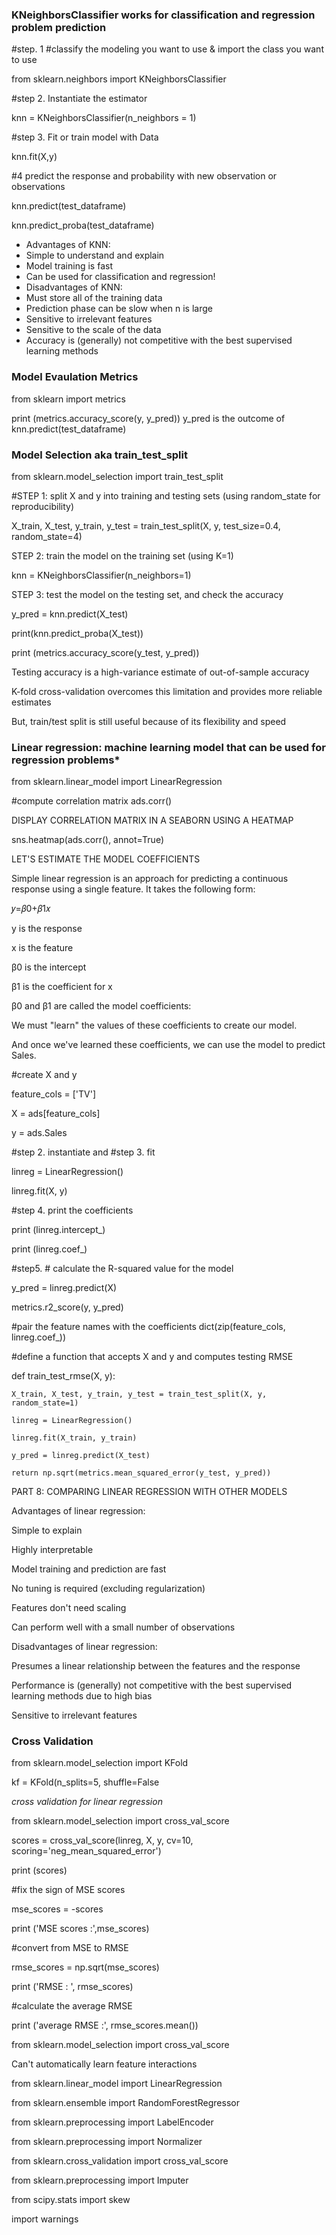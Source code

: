 ### KNeighborsClassifier works for classification and regression problem prediction

#step. 1 #classify the modeling you want to use & import the class you want to use

from sklearn.neighbors import KNeighborsClassifier

#step 2. Instantiate the estimator

knn = KNeighborsClassifier(n_neighbors = 1)

#step 3. Fit or train model with Data

knn.fit(X,y)

#4 predict the response and probability with new observation or observations

knn.predict(test_dataframe)

knn.predict_proba(test_dataframe)


- Advantages of KNN:
- Simple to understand and explain
- Model training is fast
- Can be used for classification and regression!
- Disadvantages of KNN:
- Must store all of the training data
- Prediction phase can be slow when n is large
- Sensitive to irrelevant features
- Sensitive to the scale of the data
- Accuracy is (generally) not competitive with the best supervised learning methods

### Model Evaulation Metrics

from sklearn import metrics

print (metrics.accuracy_score(y, y_pred))  y_pred is the outcome of knn.predict(test_dataframe)

### Model Selection aka train_test_split

from sklearn.model_selection import train_test_split

#STEP 1: split X and y into training and testing sets (using random_state for reproducibility)

X_train, X_test, y_train, y_test = train_test_split(X, y, test_size=0.4, random_state=4)

STEP 2: train the model on the training set (using K=1)

knn = KNeighborsClassifier(n_neighbors=1)

STEP 3: test the model on the testing set, and check the accuracy

y_pred = knn.predict(X_test)

print(knn.predict_proba(X_test))

print (metrics.accuracy_score(y_test, y_pred))

Testing accuracy is a high-variance estimate of out-of-sample accuracy

K-fold cross-validation overcomes this limitation and provides more reliable estimates

But, train/test split is still useful because of its flexibility and speed

### Linear regression: machine learning model that can be used for regression problems*

from sklearn.linear_model import LinearRegression

#compute correlation matrix
ads.corr()

DISPLAY CORRELATION MATRIX IN A SEABORN USING A HEATMAP

sns.heatmap(ads.corr(), annot=True)

LET'S ESTIMATE THE MODEL COEFFICIENTS

Simple linear regression is an approach for predicting a continuous response using a single feature. It takes the following form: 

𝑦=𝛽0+𝛽1𝑥

y is the response

x is the feature

β0 is the intercept

β1 is the coefficient for x

β0 and β1 are called the model coefficients:

We must "learn" the values of these coefficients to create our model.

And once we've learned these coefficients, we can use the model to predict Sales.

#create X and y

feature_cols = ['TV']

X = ads[feature_cols]

y = ads.Sales

#step 2. instantiate and 
#step 3. fit

linreg = LinearRegression()

linreg.fit(X, y)

#step 4.  print the coefficients

print (linreg.intercept_)

print (linreg.coef_)

#step5. # calculate the R-squared value for the model

y_pred = linreg.predict(X)

metrics.r2_score(y, y_pred)

#pair the feature names with the coefficients
dict(zip(feature_cols, linreg.coef_))

#define a function that accepts X and y and computes testing RMSE

def train_test_rmse(X, y):

    X_train, X_test, y_train, y_test = train_test_split(X, y, random_state=1)
    
    linreg = LinearRegression()
    
    linreg.fit(X_train, y_train)
    
    y_pred = linreg.predict(X_test)
    
    return np.sqrt(metrics.mean_squared_error(y_test, y_pred))


PART 8: COMPARING LINEAR REGRESSION WITH OTHER MODELS

Advantages of linear regression:

Simple to explain

Highly interpretable

Model training and prediction are fast

No tuning is required (excluding regularization)

Features don't need scaling

Can perform well with a small number of observations

Disadvantages of linear regression:

Presumes a linear relationship between the features and the response

Performance is (generally) not competitive with the best supervised learning methods due to high bias

Sensitive to irrelevant features

### Cross Validation

from sklearn.model_selection import KFold

kf = KFold(n_splits=5, shuffle=False

*cross validation for linear regression*

from sklearn.model_selection import cross_val_score

scores = cross_val_score(linreg, X, y, cv=10, scoring='neg_mean_squared_error')

print (scores)

#fix the sign of MSE scores

mse_scores = -scores

print ('MSE scores :',mse_scores)

#convert from MSE to RMSE

rmse_scores = np.sqrt(mse_scores)

print ('RMSE : ', rmse_scores)

#calculate the average RMSE

print ('average RMSE :', rmse_scores.mean())



from sklearn.model_selection import cross_val_score





Can't automatically learn feature interactions

from sklearn.linear_model import LinearRegression

from sklearn.ensemble import RandomForestRegressor

from sklearn.preprocessing import LabelEncoder

from sklearn.preprocessing import Normalizer

from sklearn.cross_validation import cross_val_score

from sklearn.preprocessing import Imputer

from scipy.stats import skew

import warnings
